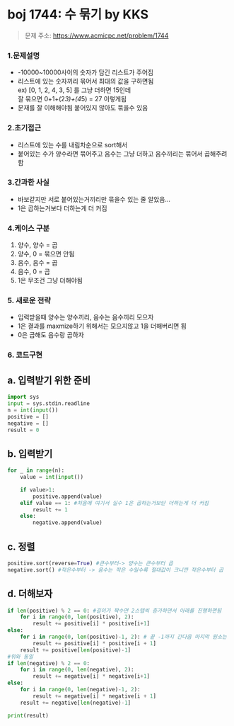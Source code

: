 # boj 1744: 수 묶기 by KKS
> 문제 주소: https://www.acmicpc.net/problem/1744

### 1.문제설명
- -10000~10000사이의 숫자가 담긴 리스트가 주어짐
- 리스트에 있는 숫자끼리 묶어서 최대의 값을 구하면됨  
    ex) [0, 1, 2, 4, 3, 5] 를 그냥 더하면 15인데  
    잘 묶으면  0+1+(2*3)+(4*5) = 27 이렇게됨
- 문재를 잘 이해해야됨 붙어있지 않아도 묶을수 있음

### 2.초기접근
- 리스트에 있는 수를 내림차순으로 sort해서
- 붙어있는 수가 양수라면 묶어주고 음수는 그냥 더하고 음수끼리는 묶어서 곱해주려함

### 3.간과한 사실
- 바보같지만 서로 붙어있는거끼리만 묶을수 있는 줄 알았음...
- 1은 곱하는거보다 더하는게 더 커짐

### 4.케이스 구분
1. 양수, 양수 = 곱
2. 양수, 0 = 묶으면 안됨
3. 음수, 음수 = 곱
4. 음수, 0 = 곱 
5. 1은 무조건 그냥 더해야됨

### 5. 새로운 전략
- 입력받을때 양수는 양수끼리, 음수는 음수끼리 모으자
- 1은 결과를 maxmize하기 위해서는 모으지않고 1을 더해버리면 됨
- 0은 곱해도 음수랑 곱하자

### 6. 코드구현
## a. 입력받기 위한 준비 
``` python
import sys
input = sys.stdin.readline
n = int(input())
positive = []
negative = []
result = 0
```
## b. 입력받기
``` python
for _ in range(n):
    value = int(input())

    if value>1:
        positive.append(value)
    elif value == 1: #처음에 여기서 실수 1은 곱하는거보단 더하는게 더 커짐
        result += 1
    else:
        negative.append(value)
```
## c. 정렬
``` python
positive.sort(reverse=True) #큰수부터-> 양수는 큰수부터 곱
negative.sort() #작은수부터 -> 음수는 작은 수일수록 절대값이 크니깐 작은수부터 곱
```

## d. 더해보자 
``` python
if len(positive) % 2 == 0: #길이가 짝수면 2스텝씩 증가하면서 아래를 진행하면됨
    for i in range(0, len(positive), 2):
        result += positive[i] * positive[i+1]
else:
    for i in range(0, len(positive)-1, 2): # 끝 -1까지 간다음 마지막 원소는 그냥 더해주면됨
        result += positive[i] * positive[i + 1]
    result += positive[len(positive)-1]
#위와 동일
if len(negative) % 2 == 0:
    for i in range(0, len(negative), 2):
        result += negative[i] * negative[i+1]
else:
    for i in range(0, len(negative)-1, 2):
        result += negative[i] * negative[i + 1]
    result += negative[len(negative)-1]

print(result)
```